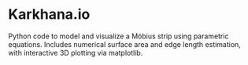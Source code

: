 # Karkhana.io
Python code to model and visualize a Möbius strip using parametric equations. Includes numerical surface area and edge length estimation, with interactive 3D plotting via matplotlib.
